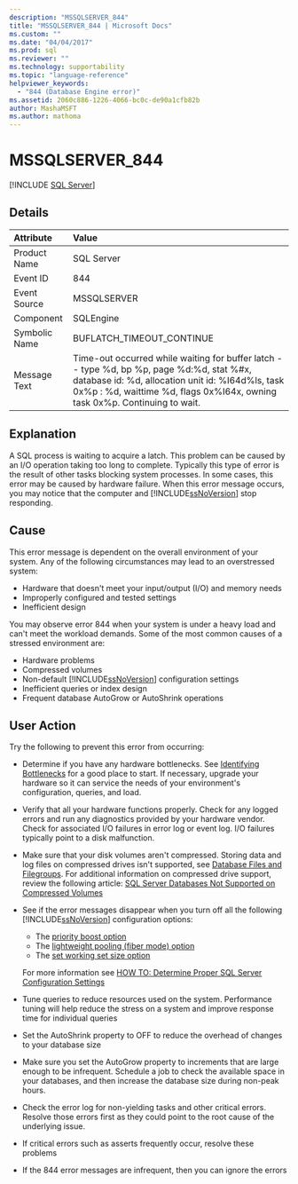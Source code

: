 ```yaml
---
description: "MSSQLSERVER_844"
title: "MSSQLSERVER_844 | Microsoft Docs"
ms.custom: ""
ms.date: "04/04/2017"
ms.prod: sql
ms.reviewer: ""
ms.technology: supportability
ms.topic: "language-reference"
helpviewer_keywords: 
  - "844 (Database Engine error)"
ms.assetid: 2060c886-1226-4066-bc0c-de90a1cfb82b
author: MashaMSFT
ms.author: mathoma
---
```

# MSSQLSERVER_844
 [!INCLUDE [SQL Server](../../includes/applies-to-version/sqlserver.md)]
  
## Details  
  
| Attribute | Value |  
| :-------- | :---- |  
|Product Name|SQL Server|  
|Event ID|844|  
|Event Source|MSSQLSERVER|  
|Component|SQLEngine|  
|Symbolic Name|BUFLATCH_TIMEOUT_CONTINUE|  
|Message Text|Time-out occurred while waiting for buffer latch -- type %d, bp %p, page %d:%d, stat %#x, database id: %d, allocation unit id: %I64d%ls, task 0x%p : %d, waittime %d, flags 0x%I64x, owning task 0x%p.  Continuing to wait.|  
  
## Explanation
A SQL process is waiting to acquire a latch. This problem can be caused by an I/O operation taking too long to complete. Typically this type of error is the result of other tasks blocking system processes. In some cases, this error may be caused by hardware failure.  When this error message occurs, you may notice that the computer and [!INCLUDE[ssNoVersion](../../includes/ssnoversion-md.md)] stop responding.

## Cause
This error message is dependent on the overall environment of your system. Any of the following circumstances may lead to an overstressed system:

- Hardware that doesn't meet your input/output (I/O) and memory needs
- Improperly configured and tested settings
- Inefficient design

 You may observe error 844 when your system is under a heavy load and can't meet the workload demands. Some of the most common causes of a stressed environment are:

- Hardware problems
- Compressed volumes
- Non-default [!INCLUDE[ssNoVersion](../../includes/ssnoversion-md.md)] configuration settings
- Inefficient queries or index design
- Frequent database AutoGrow or AutoShrink operations

## User Action  
Try the following to prevent this error from occurring:  
  
- Determine if you have any hardware bottlenecks. See [Identifying Bottlenecks](../performance/identify-bottlenecks.md) for a good place to start. If necessary, upgrade your hardware so it can service the needs of your environment's configuration, queries, and load.

- Verify that all your hardware functions properly. Check for any logged errors and run any diagnostics provided by your hardware vendor. Check for associated I/O failures in error log or event log. I/O failures typically point to a disk malfunction.  
- Make sure that your disk volumes aren't compressed. Storing data and log files on compressed drives isn't supported, see [Database Files and Filegroups](../databases/database-files-and-filegroups.md). For additional information on compressed drive support, review the following article: [SQL Server Databases Not Supported on Compressed Volumes](https://support.microsoft.com/EN-US/help/231347)

- See if the error messages disappear when you turn off all the following [!INCLUDE[ssNoVersion](../../includes/ssnoversion-md.md)] configuration options:
   - The [priority boost option](../../database-engine/configure-windows/configure-the-priority-boost-server-configuration-option.md)
   - The [lightweight pooling (fiber mode) option](../../database-engine/configure-windows/lightweight-pooling-server-configuration-option.md)
   - The [set working set size option](../../database-engine/configure-windows/set-working-set-size-server-configuration-option.md)

    For more information see [HOW TO: Determine Proper SQL Server Configuration Settings](https://support.microsoft.com/EN-US/help/319942)

- Tune queries to reduce resources used on the system. Performance tuning will help reduce the stress on a system and improve response time for individual queries
- Set the AutoShrink property to OFF to reduce the overhead of changes to your database size
- Make sure you set the AutoGrow property to increments that are large enough to be infrequent. Schedule a job to check the available space in your databases, and then increase the database size during non-peak hours.
- Check the error log for non-yielding tasks and other critical errors. Resolve those errors first as they could point to the root cause of the underlying issue.
- If critical errors such as asserts frequently occur, resolve these problems
- If the 844 error messages are infrequent, then you can ignore the errors
